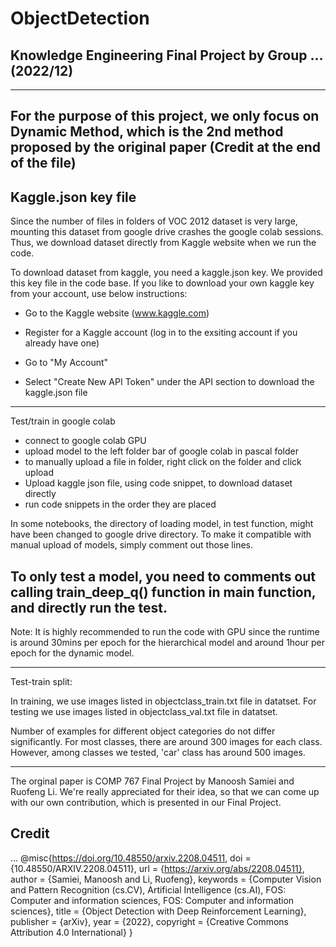 # ObjectDetection

Knowledge Engineering Final Project by Group ... (2022/12)
---------------------------------------------------------------------------------
---------------------------------------------------------------------------------
For the purpose of this project, we only focus on Dynamic Method, which is the 2nd method proposed by the original paper (Credit at the end of the file)
---------------------------------------------------------------------------------
Kaggle.json key file
---------------------------------------------------------------------------------
Since the number of files in folders of VOC 2012 dataset is very large, mounting this dataset from google drive crashes the google colab sessions. Thus, we download dataset directly from Kaggle website when we run the code. 

To download dataset from kaggle, you need a kaggle.json key. We provided this key file in the code base. If you like to download your own kaggle key from your account, use below instructions:

- Go to the Kaggle website (www.kaggle.com)

- Register for a Kaggle account (log in to the exsiting account if you already have one)

- Go to "My Account"

- Select "Create New API Token" under the API section to download the kaggle.json file
---------------------------------------------------------------------------------
Test/train in google colab

- connect to google colab GPU
- upload model to the left folder bar of google colab in pascal folder
- to manually upload a file in folder, right click on the folder and click upload
- Upload kaggle json file, using code snippet, to download dataset directly
- run code snippets in the order they are placed

In some notebooks, the directory of loading model, in test function, might have been changed to google drive directory. To make it compatible with manual upload of models, simply comment out those lines.

To only test a model, you need to comments out calling train_deep_q() function in main function, and directly run the test.
---------------------------------------------------------------------------------
Note: It is highly recommended to run the code with GPU since the runtime is around 30mins per epoch for the hierarchical model and around 1hour per epoch for the dynamic model.

---------------------------------------------------------------------------------
Test-train split:
 
In training, we use images listed in objectclass_train.txt file in datatset. For testing we use images listed in objectclass_val.txt file in datatset. 


Number of examples for different object categories do not differ significantly. For most classes, there are around 300 images for each class. However, among classes we tested, 'car' class has around 500 images. 

---------------------------------------------------------------------------------
The orginal paper is COMP 767 Final Project by Manoosh Samiei and Ruofeng Li. We're really appreciated for their idea, so that we can come up with our own contribution, which is presented in our Final Project.

## Credit
...
@misc{https://doi.org/10.48550/arxiv.2208.04511,
  doi = {10.48550/ARXIV.2208.04511},
  url = {https://arxiv.org/abs/2208.04511}, 
  author = {Samiei, Manoosh and Li, Ruofeng},
  keywords = {Computer Vision and Pattern Recognition (cs.CV), Artificial Intelligence (cs.AI), FOS: Computer and information sciences, FOS: Computer and information sciences}, 
  title = {Object Detection with Deep Reinforcement Learning},
  publisher = {arXiv}, 
  year = {2022},
  copyright = {Creative Commons Attribution 4.0 International}
}
```
